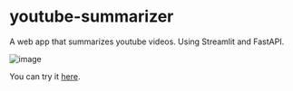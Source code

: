 # youtube-summarizer

A web app that summarizes youtube videos. Using Streamlit and FastAPI.

![image](https://github.com/Selim321/youtube-summarizer/assets/97094237/378ee6dc-0c01-4c5e-a00e-73ed7a174daf)

You can try it [here](https://huggingface.co/spaces/Selim321/youtube-summarizer).
